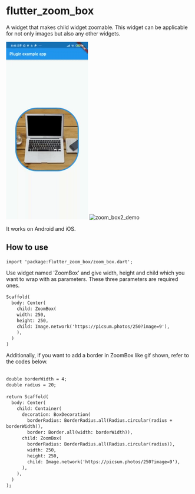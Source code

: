 # flutter_zoom_box
A widget that makes child widget zoomable. This widget can be applicable for not only images but also any other widgets.

![zoom_box_demo](./screenshot/zoom_box_demo.gif)
![zoom_box2_demo](./screenshot/zoom_box_demo2.gif)

It works on Android and iOS.

## How to use
~~~
import 'package:flutter_zoom_box/zoom_box.dart';
~~~

Use widget named 'ZoomBox' and give width, height and child which you want to wrap with as parameters. These three parameters are required ones.
~~~
Scaffold(
  body: Center(
    child: ZoomBox(
    width: 250,
    height: 250,
    child: Image.network('https://picsum.photos/250?image=9'),
    ),
  )
)
~~~

Additionally, if you want to add a border in ZoomBox like gif shown, refer to the codes below.
~~~

double borderWidth = 4;
double radius = 20;

return Scaffold(
  body: Center(
    child: Container(
      decoration: BoxDecoration(
        borderRadius: BorderRadius.all(Radius.circular(radius + borderWidth)),
        border: Border.all(width: borderWidth)),
      child: ZoomBox(
        borderRadius: BorderRadius.all(Radius.circular(radius)),
        width: 250,
        height: 250,
        child: Image.network('https://picsum.photos/250?image=9'),
      ),
    ),
  )
);
~~~
